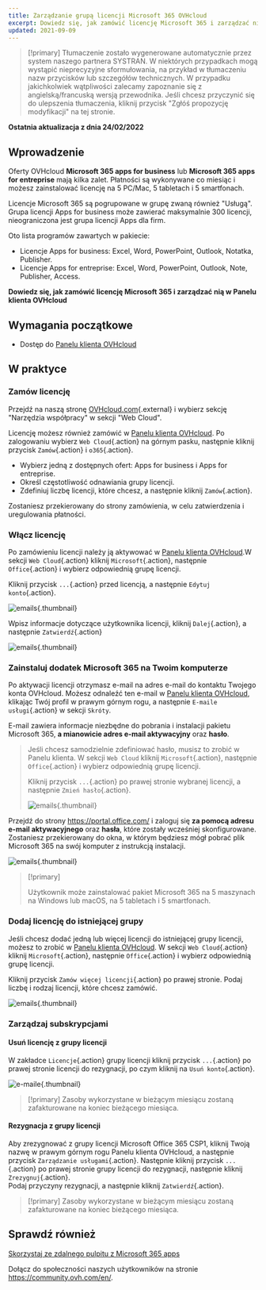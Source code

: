 ```yaml
---
title: Zarządzanie grupą licencji Microsoft 365 OVHcloud
excerpt: Dowiedz się, jak zamówić licencję Microsoft 365 i zarządzać nią w Panelu klienta OVHcloud.
updated: 2021-09-09
---
```


> [!primary]
> Tłumaczenie zostało wygenerowane automatycznie przez system naszego partnera SYSTRAN. W niektórych przypadkach mogą wystąpić nieprecyzyjne sformułowania, na przykład w tłumaczeniu nazw przycisków lub szczegółów technicznych. W przypadku jakichkolwiek wątpliwości zalecamy zapoznanie się z angielską/francuską wersją przewodnika. Jeśli chcesz przyczynić się do ulepszenia tłumaczenia, kliknij przycisk "Zgłóś propozycję modyfikacji" na tej stronie.
>

**Ostatnia aktualizacja z dnia 24/02/2022**

## Wprowadzenie

Oferty OVHcloud **Microsoft 365 apps for business** lub **Microsoft 365 apps for entreprise** mają kilka zalet. Płatności są wykonywane co miesiąc i możesz zainstalować licencję na 5 PC/Mac, 5 tabletach i 5 smartfonach.

Licencje Microsoft 365 są pogrupowane w grupę zwaną również "Usługą". Grupa licencji Apps for business może zawierać maksymalnie 300 licencji, nieograniczona jest grupa licencji Apps dla firm.

Oto lista programów zawartych w pakiecie:

- Licencje Apps for business: Excel, Word, PowerPoint, Outlook, Notatka, Publisher.
- Licencje Apps for entreprise: Excel, Word, PowerPoint, Outlook, Note, Publisher, Access.

**Dowiedz się, jak zamówić licencję Microsoft 365 i zarządzać nią w Panelu klienta OVHcloud**

## Wymagania początkowe

- Dostęp do [Panelu klienta OVHcloud](https://www.ovh.com/auth/?action=gotomanager&from=https://www.ovh.pl/&ovhSubsidiary=pl)

## W praktyce

### Zamów licencję

Przejdź na naszą stronę [OVHcloud.com](https://www.ovhcloud.com/pl/collaborative-tools/microsoft-365/){.external} i wybierz sekcję "Narzędzia współpracy" w sekcji "Web Cloud".

Licencję możesz również zamówić w [Panelu klienta OVHcloud](https://www.ovh.com/auth/?action=gotomanager&from=https://www.ovh.pl/&ovhSubsidiary=pl). Po zalogowaniu wybierz `Web Cloud`{.action} na górnym pasku, następnie kliknij przycisk `Zamów`{.action} i `o365`{.action}.

- Wybierz jedną z dostępnych ofert: Apps for business i Apps for entreprise.
- Określ częstotliwość odnawiania grupy licencji.
- Zdefiniuj liczbę licencji, które chcesz, a następnie kliknij `Zamów`{.action}.

Zostaniesz przekierowany do strony zamówienia, w celu zatwierdzenia i uregulowania płatności.

### Włącz licencję

Po zamówieniu licencji należy ją aktywować w [Panelu klienta OVHcloud](https://www.ovh.com/auth/?action=gotomanager&from=https://www.ovh.pl/&ovhSubsidiary=pl).W sekcji `Web Cloud`{.action} kliknij `Microsoft`{.action}, następnie `Office`{.action} i wybierz odpowiednią grupę licencji.

Kliknij przycisk `...`{.action} przed licencją, a następnie `Edytuj konto`{.action}.

![emails](images/Outlook-cps1-01.png){.thumbnail}

Wpisz informacje dotyczące użytkownika licencji, kliknij `Dalej`{.action}, a następnie `Zatwierdź`{.action}

![emails](images/Outlook-cps1-02.png){.thumbnail}

### Zainstaluj dodatek Microsoft 365 na Twoim komputerze

Po aktywacji licencji otrzymasz e-mail na adres e-mail do kontaktu Twojego konta OVHcloud. Możesz odnaleźć ten e-mail w [Panelu klienta OVHcloud](https://www.ovh.com/auth/?action=gotomanager&from=https://www.ovh.pl/&ovhSubsidiary=pl), klikając Twój profil w prawym górnym rogu, a następnie `E-maile usługi`{.action} w sekcji `Skróty`.

E-mail zawiera informacje niezbędne do pobrania i instalacji pakietu Microsoft 365, **a mianowicie adres e-mail aktywacyjny** oraz **hasło**.

>
> Jeśli chcesz samodzielnie zdefiniować hasło, musisz to zrobić w Panelu klienta. W sekcji `Web Cloud` kliknij `Microsoft`{.action}, następnie `Office`{.action} i wybierz odpowiednią grupę licencji.
>
> Kliknij przycisk `...`{.action} po prawej stronie wybranej licencji, a następnie `Zmień hasło`{.action}.
>
>![emails](images/Outlook-cps1-03.png){.thumbnail}
>

Przejdź do strony <https://portal.office.com/> i zaloguj się **za pomocą adresu e-mail aktywacyjnego** oraz **hasła**, które zostały wcześniej skonfigurowane. Zostaniesz przekierowany do okna, w którym będziesz mógł pobrać plik Microsoft 365 na swój komputer z instrukcją instalacji.

![emails](images/Outlook-cps1-04.png){.thumbnail}

> [!primary]
>
> Użytkownik może zainstalować pakiet Microsoft 365 na 5 maszynach na Windows lub macOS, na 5 tabletach i 5 smartfonach.
>

### Dodaj licencję do istniejącej grupy

Jeśli chcesz dodać jedną lub więcej licencji do istniejącej grupy licencji, możesz to zrobić w [Panelu klienta OVHcloud](https://www.ovh.com/auth/?action=gotomanager&from=https://www.ovh.pl/&ovhSubsidiary=pl). W sekcji `Web Cloud`{.action} kliknij `Microsoft`{.action}, następnie `Office`{.action} i wybierz odpowiednią grupę licencji.

Kliknij przycisk `Zamów więcej licencji`{.action} po prawej stronie. Podaj liczbę i rodzaj licencji, które chcesz zamówić.

![emails](images/Outlook-cps1-05.png){.thumbnail}

### Zarządzaj subskrypcjami <a name="managesubscriptions"></a>

#### Usuń licencję z grupy licencji

W zakładce `Licencje`{.action} grupy licencji kliknij przycisk `...`{.action} po prawej stronie licencji do rezygnacji, po czym kliknij na `Usuń konto`{.action}.

![e-maile](images/Outlook-cps1-06.png){.thumbnail}

> [!primary]
> Zasoby wykorzystane w bieżącym miesiącu zostaną zafakturowane na koniec bieżącego miesiąca.

#### Rezygnacja z grupy licencji

Aby zrezygnować z grupy licencji Microsoft Office 365 CSP1, kliknij Twoją nazwę w prawym górnym rogu Panelu klienta OVHcloud, a następnie przycisk `Zarządzanie usługami`{.action}. Następnie kliknij przycisk `...`{.action} po prawej stronie grupy licencji do rezygnacji, następnie kliknij `Zrezygnuj`{.action}.<br>
Podaj przyczyny rezygnacji, a następnie kliknij `Zatwierdź`{.action}.

> [!primary]
> Zasoby wykorzystane w bieżącym miesiącu zostaną zafakturowane na koniec bieżącego miesiąca.

## Sprawdź również

[Skorzystaj ze zdalnego pulpitu z Microsoft 365 apps](/pages/web_cloud/email_and_collaborative_solutions/microsoft_office/office_proplus)

Dołącz do społeczności naszych użytkowników na stronie <https://community.ovh.com/en/>.

